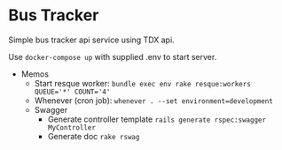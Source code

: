 # Bus Tracker
Simple bus tracker api service using TDX api.

Use `docker-compose up` with supplied .env to start server.

* Memos
    * Start resque worker: `bundle exec env rake resque:workers QUEUE='*' COUNT='4'`
    * Whenever (cron job): `whenever . --set environment=development`
    * Swagger
        * Generate controller template `rails generate rspec:swagger MyController`
        * Generate doc `rake rswag`
